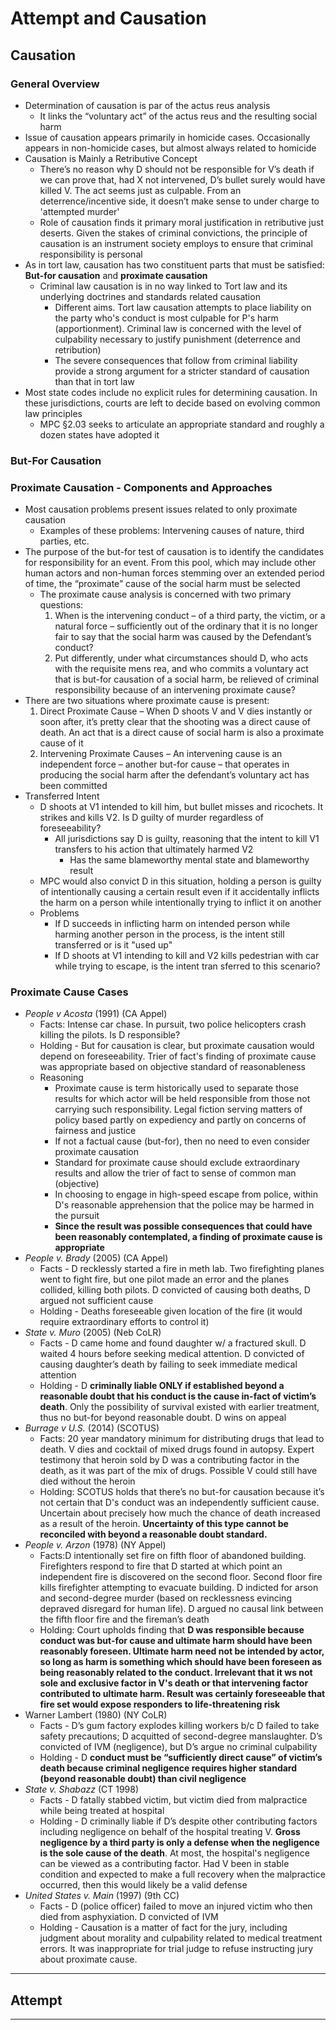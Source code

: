 # Attempt and Causation

## Causation

### General Overview

* Determination of causation is par of the actus reus analysis
  * It links the “voluntary act” of the actus reus and the resulting social harm
* Issue of causation appears primarily in homicide cases. Occasionally appears in non-homicide cases, but almost always related to homicide
* Causation is Mainly a Retributive Concept
  * There’s no reason why D should not be responsible for V’s death if we can prove that, had X not intervened, D’s bullet surely would have killed V. The act seems just as culpable. From an deterrence/incentive side, it doesn’t make sense to under charge to 'attempted murder'
  * Role of causation finds it primary moral justification in retributive just deserts. Given the stakes of criminal convictions, the principle of causation is an instrument society employs to ensure that criminal responsibility is personal
* As in tort law, causation has two constituent parts that must be satisfied: **But-for causation** and **proximate causation**
  * Criminal law causation is in no way linked to Tort law and its underlying doctrines and standards related causation
    * Different aims. Tort law causation attempts to place liability on the party who's conduct is most culpable for P's harm (apportionment). Criminal law is concerned with the level of culpability necessary to justify punishment (deterrence and retribution)
    * The severe consequences that follow from criminal liability provide a strong argument for a stricter standard of causation than that in tort law
* Most state codes include no explicit rules for determining causation. In these jurisdictions, courts are left to decide based on evolving common law principles
  * MPC §2.03 seeks to articulate an appropriate standard and roughly a dozen states have adopted it

### But-For Causation

### Proximate Causation - Components and Approaches

* Most causation problems present issues related to only proximate causation
  * Examples of these problems: Intervening causes of nature, third parties, etc.
* The purpose of the but-for test of causation is to identify the candidates for responsibility for an event. From this pool, which may include other human actors and non-human forces stemming over an extended period of time, the “proximate” cause of the social harm must be selected
  * The proximate cause analysis is concerned with two primary questions:
    1. When is the intervening conduct – of a third party, the victim, or a natural force – sufficiently out of the ordinary that it is no longer fair to say that the social harm was caused by the Defendant’s conduct?
    1. Put differently, under what circumstances should D, who acts with the requisite mens rea, and who commits a voluntary act that is but-for causation of a social harm, be relieved of criminal responsibility because of an intervening proximate cause?
* There are two situations where proximate cause is present:
  1. Direct Proximate Cause – When D shoots V and V dies instantly or soon after, it’s pretty clear that the shooting was a direct cause of death. An act that is a direct cause of social harm is also a proximate cause of it
  1. Intervening Proximate Causes – An intervening cause is an independent force – another but-for cause – that operates in producing the social harm after the defendant’s voluntary act has been committed
* Transferred Intent
  * D shoots at V1 intended to kill him, but bullet misses and ricochets. It strikes and kills V2. Is D guilty of murder regardless of foreseeability?
    * All jurisdictions say D is guilty, reasoning that the intent to kill V1 transfers to his action that ultimately harmed V2
      * Has the same blameworthy mental state and blameworthy result
  * MPC would also convict D in this situation, holding a person is guilty of intentionally causing a certain result even if it accidentally inflicts the harm on a person while intentionally trying to inflict it on another
  * Problems
    * If D succeeds in inflicting harm on intended person while harming another person in the process, is the intent still transferred or is it "used up"
    * If D shoots at V1 intending to kill and V2 kills pedestrian with car while trying to escape, is the intent tran sferred to this scenario?

### Proximate Cause Cases

* *People v Acosta* (1991) (CA Appel)
  * Facts: Intense car chase. In pursuit, two police helicopters crash killing the pilots. Is D responsible?
  * Holding - But for causation is clear, but proximate causation would depend on foreseeability. Trier of fact's finding of proximate cause was appropriate based on objective standard of reasonableness
  * Reasoning
    * Proximate cause is term historically used to separate those results for which actor will be held responsible from those not carrying such responsibility. Legal fiction serving matters of policy based partly on expediency and partly on concerns of fairness and justice
    * If not a factual cause (but-for), then no need to even consider proximate causation
    * Standard for proximate cause should exclude extraordinary results and allow the trier of fact to sense of common man (objective)
    * In choosing to engage in high-speed escape from police, within D's reasonable apprehension that the police may be harmed in the pursuit
    * **Since the result was possible consequences that could have been reasonably contemplated, a finding of proximate cause is appropriate**
* *People v. Brady* (2005) (CA Appel)
  * Facts - D recklessly started a fire in meth lab.  Two firefighting planes went to fight fire, but one pilot made an error and the planes collided, killing both pilots. D convicted of causing both deaths, D argued not sufficient cause
  * Holding - Deaths foreseeable given location of the fire (it would require extraordinary efforts to control it)
* *State v. Muro* (2005) (Neb CoLR)
  * Facts - D came home and found daughter w/ a fractured skull.  D waited 4 hours before seeking medical attention. D convicted of causing daughter’s death by failing to seek immediate medical attention
  * Holding - D **criminally liable ONLY if established beyond a reasonable doubt that his conduct is the cause in-fact of victim’s death**. Only the possibility of survival existed with earlier treatment, thus no but-for beyond reasonable doubt. D wins on appeal
* *Burrage v U.S.* (2014) (SCOTUS)
  * Facts: 20 year mandatory minimum for distributing drugs that lead to death. V dies and cocktail of mixed drugs found in autopsy. Expert testimony that heroin sold by D was a contributing factor in the death, as it was part of the mix of drugs. Possible V could still have died without the heroin
  * Holding: SCOTUS holds that there’s no but-for causation because it’s not certain that D's conduct was an independently sufficient cause. Uncertain about precisely how much the chance of death increased as a result of the heroin. **Uncertainty of this type cannot be reconciled with beyond a reasonable doubt standard.**
* *People v. Arzon* (1978) (NY Appel)
  * Facts:D intentionally set fire on fifth floor of abandoned building. Firefighters respond to fire that D started at which point an independent fire is discovered on the second floor. Second floor fire kills firefighter attempting to evacuate building. D indicted for arson and second-degree murder (based on recklessness evincing depraved disregard for human life). D argued no causal link between the fifth floor fire and the fireman’s death
  * Holding: Court upholds finding that **D was responsible because conduct was but-for cause and ultimate harm should have been reasonably foreseen. Ultimate harm need not be intended by actor, so long as harm is something which should have been foreseen as being reasonably related to the conduct. Irrelevant that it ws not sole and exclusive factor in V's death or that intervening factor contributed to ultimate harm. Result was certainly foreseeable that fire set would expose responders to life-threatening risk**
* Warner Lambert (1980) (NY CoLR)
  * Facts - D’s gum factory explodes killing workers b/c D failed to take safety precautions; D acquitted of second-degree manslaughter. D’s convicted of IVM (negligence), but D’s argue no criminal culpability
  * Holding  - D **conduct must be “sufficiently direct cause” of victim’s death because criminal negligence requires higher standard (beyond reasonable doubt) than civil negligence**
* *State v. Shabazz* (CT 1998)
  * Facts - D fatally stabbed victim, but victim died from malpractice while being treated at hospital
  * Holding - D criminally liable if D’s despite other contributing factors including negligence on behalf of the hospital treating V. **Gross negligence by a third party is only a defense when the negligence is the sole cause of the death**. At most, the hospital's negligence can be viewed as a contributing factor. Had V been in stable condition and expected to make a full recovery when the malpractice occurred, then this would likely be a valid defense
* *United States v. Main* (1997) (9th CC)
  * Facts - D (police officer) failed to move an injured victim who then died from asphyxiation. D convicted of IVM
  * Holding - Causation is a matter of fact for the jury, including judgment about morality and culpability related to medical treatment errors. It was inappropriate for trial judge to refuse instructing jury about proximate cause.

---

## Attempt

---
